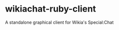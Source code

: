 wikiachat-ruby-client
=====================

A standalone graphical client for Wikia's Special:Chat
